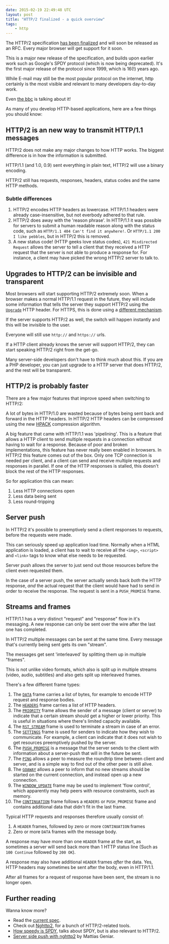 ```yaml
---
date: 2015-02-19 22:49:48 UTC
layout: post
title: "HTTP/2 finalized - a quick overview"
tags:
    - http
---
```


The HTTP/2 specification [has been finalized][1] and will soon be released as
an RFC. Every major browser will get support for it soon.

This is a major new release of the specification, and builds upon earlier work
such as Google's SPDY protocol (which is now being deprecated). It's the first
major release of the protocol since 1999, which is 16(!) years ago.

While E-mail may still be the most popular protocol on the internet, http
certainly is the most visible and relevant to many developers day-to-day work.

Even [the bbc][19] is talking about it!

As many of you develop HTTP-based applications, here are a few things you
should know:


HTTP/2 is an new way to transmit HTTP/1.1 messages
--------------------------------------------------

HTTP/2 does not make any major changes to how HTTP works. The biggest
difference is in how the information is submitted.

HTTP/1.1 (and 1.0, 0.9) sent everything in plain text, HTTP/2 will use a
binary encoding.

HTTP/2 still has requests, responses, headers, status codes and the same
HTTP methods.

### Subtle differences

1. HTTP/2 encodes HTTP headers as lowercase. HTTP/1.1 headers were already
   case-insensitive, but not everbody adhered to that rule.
2. HTTP/2 does away with the 'reason phrase'. In HTTP/1.1 it was possible
   for servers to submit a human readable reason along with the status code,
   such as `HTTP/1.1 404 Can't find it anywhere!`. Or
   `HTTP/1.1 200 I like pebbles`, but in HTTP/2 this is removed.
3. A new status code! (HTTP geeks love status codes), `421 Misdirected Request`
   allows the server to tell a client that they received a HTTP request that
   the server is not able to produce a response for. For instance, a client
   may have picked the wrong HTTP/2 server to talk to.


Upgrades to HTTP/2 can be invisible and transparent
---------------------------------------------------

Most browsers will start supporting HTTP/2 extremely soon. When a browser
makes a normal HTTP/1.1 request in the future, they will include some
information that tells the server they support HTTP/2 using the [`Upgrade`][2]
HTTP header. For HTTPS, this is done using a [different mechanism][3].

If the server supports HTTP/2 as well, the switch will happen instantly
and this will be invisible to the user.

Everyone will still use `http://` and `https://` urls.

If a HTTP client already knows the server will support HTTP/2, they can
start speaking HTTP/2 right from the get-go.

Many server-side developers don't have to think much about this. If you are
a PHP developer, you can just upgrade to a HTTP server that does HTTP/2,
and the rest will be transparent.


HTTP/2 is probably faster
---------------------------

There are a few major features that improve speed when switching to HTTP/2:

A lot of bytes in HTTP/1.0 are wasted because of bytes being sent back and
forward in the HTTP headers. In HTTP/2 HTTP headers can be compressed
using the new [HPACK][4] compression algorithm.

A big feature that came with HTTP/1.1 was 'pipelining'. This is a feature
that allows a HTTP client to send multiple requests in a connection without
having to wait for a response. Because of poor and broken implementations, this
feature has never really been enabled in browsers. In HTTP/2 this feature
comes out of the box. Only one TCP connection is needed per client, and a
client can send and receive multiple requests and responses in parallel. If
one of the HTTP responses is stalled, this doesn't block the rest of the HTTP
responses.

So for application this can mean:

1. Less HTTP connections open
2. Less data being sent
3. Less round-tripping


Server push
-----------

In HTTP/2 it's possible to preemptively send a client responses to requests,
before the requests were made.

This can seriously speed up application load time. Normally when a HTML
application is loaded, a client has to wait to receive all the `<img>`,
`<script>` and `<link>` tags to know what else needs to be requested.

Server push allows the server to just send out those resources before the
client even requested them.

In the case of a server push, the server actually sends back _both_ the
HTTP response, _and_ the actual request that the client would have had to
send in order to receive the response. The request is sent in a
`PUSH_PROMISE` frame.


Streams and frames
------------------

HTTP/1.1 has a very distinct "request" and "response" flow in it's messaging.
A new response can only be sent over the wire after the last one has completed.

In HTTP/2 multiple messages can be sent at the same time. Every message
that's currently being sent gets its own "stream".

The messages get sent 'interleaved' by splitting them up in multiple "frames".

This is not unlike video formats, which also is split up in multiple streams
(video, audio, subtitles) and also gets split up interleaved frames.

There's a few different frame types:

1. The [`DATA`][5] frame carries a list of bytes, for example to encode HTTP
   request and response bodies.
2. The [`HEADERS`][6] frame carries a list of HTTP headers.
3. The [`PRIORITY`][7] frame allows the sender of a message (client or server)
   to indicate that a certain stream should get a higher or lower priority.
   This is useful in situations where there's limited capacity available.
4. The [`RST_STREAM`][8] frame is used to terminate a stream in case of an
   error.
5. The [`SETTINGS`][9] frame is used for senders to indicate how they wish
   to communicate. For example, a client can indicate that it does not wish to
   get resources preemptively pushed by the server.
6. The [`PUSH_PROMISE`][10] is a message that the server sends to the client
   with information about a server-push that will in the future be sent.
7. The [`PING`][11] allows a peer to measure the roundtrip time between client
   and server, and is a simple way to find out of the other peer is still
   alive.
8. The [`GOAWAY`][12] allows a peer to inform that no new streams should be
   started on the current connection, and instead open up a new connection.
9. The [`WINDOW_UPDATE`][13] frame may be used to implement 'flow control',
   which apparently may help peers with resource constraints, such as memory.
10. The [`CONTINUATION`][14] frame follows a `HEADERS` or `PUSH_PROMISE`
   frame and contains additional data that didn't fit in the last frame.

Typical HTTP requests and responses therefore usually consist of:

1. A `HEADER` frames, followed by zero or more `CONTINUATION` frames
2. Zero or more `DATA` frames with the message body.

A response may have more than one `HEADER` frame at the start, as sometimes a
server will send back more than 1 HTTP status line (Such as `100 Continue`
followed by `200 OK`).

A response may also have additional `HEADER` frames _after_ the data. Yes,
HTTP headers may sometimes be sent after the body, even in HTTP/1.1.

After all frames for a request of response have been sent, the stream is no
longer open.


Further reading
---------------

Wanna know more?

* Read the [current spec][15].
* Check out [Nghttp2][16], for a bunch of HTTP/2-related tools.
* [How speedy is SPDY][17], talks about SPDY, but is also relevant to HTTP/2.
* [Server side push with nghttp2][18] by Mattias Geniar.

[1]: https://www.mnot.net/blog/2015/02/18/http2
[2]: https://tools.ietf.org/html/draft-ietf-httpbis-http2-17#section-3.2 "Starting HTTP/2 for http URIs"
[3]: https://tools.ietf.org/html/draft-ietf-httpbis-http2-17#section-3.3 "Starting HTTP/2 for https URIs"
[4]: https://tools.ietf.org/html/draft-ietf-httpbis-header-compression "HPACK - Header Compression for HTTP/2"
[5]: https://tools.ietf.org/html/draft-ietf-httpbis-http2-17#section-6.1 "DATA"
[6]: https://tools.ietf.org/html/draft-ietf-httpbis-http2-17#section-6.2 "HEADERS"
[7]: https://tools.ietf.org/html/draft-ietf-httpbis-http2-17#section-6.3 "PRIORITY"
[8]: https://tools.ietf.org/html/draft-ietf-httpbis-http2-17#section-6.4 "RST_STREAM"
[9]: https://tools.ietf.org/html/draft-ietf-httpbis-http2-17#section-6.5 "SETTINGS"
[10]: https://tools.ietf.org/html/draft-ietf-httpbis-http2-17#section-6.6 "PUSH_PROMISE"
[11]: https://tools.ietf.org/html/draft-ietf-httpbis-http2-17#section-6.7 "PING"
[12]: https://tools.ietf.org/html/draft-ietf-httpbis-http2-17#section-6.8 "GOAWAY"
[13]: https://tools.ietf.org/html/draft-ietf-httpbis-http2-17#section-6.9 "WINDOW_UPDATE"
[14]: https://tools.ietf.org/html/draft-ietf-httpbis-http2-17#section-6.10 "CONTINUATION"
[15]: https://tools.ietf.org/html/draft-ietf-httpbis-http2-17 "HTTP/2"
[16]: https://nghttp2.org/ "Nghttp2"
[17]: https://www.usenix.org/sites/default/files/conference/protected-files/nsdi14_slides_wang.pdf "How speedy is SPDY"
[18]: http://ma.ttias.be/service-side-push-http2-nghttp2/
[19]: http://www.bbc.co.uk/news/technology-31520413
